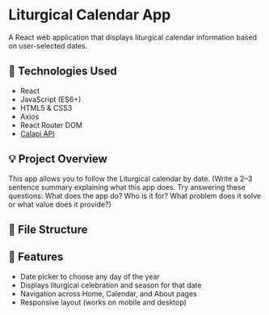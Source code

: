 # Liturgical Calendar App

A React web application that displays liturgical calendar information based on user-selected dates.

## 🚀 Technologies Used

- React
- JavaScript (ES6+)
- HTML5 & CSS3
- Axios
- React Router DOM
- [Calapi API](https://calapi.inadiutorium.cz/)

## 💡 Project Overview

This app allows you to follow the Liturgical calendar by date. 
(Write a 2–3 sentence summary explaining what this app does. Try answering these questions: What does the app do? Who is it for? What problem does it solve or what value does it provide?)

## 📁 File Structure


## 🧭 Features

- Date picker to choose any day of the year
- Displays liturgical celebration and season for that date
- Navigation across Home, Calendar, and About pages
- Responsive layout (works on mobile and desktop)
